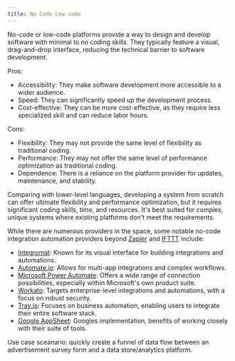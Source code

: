 ```yaml
---
title: No Code Low code
---
```


No-code or low-code platforms provide a way to design and develop software with minimal to no coding skills. They typically feature a visual, drag-and-drop interface, reducing the technical barrier to software development.

Pros:

- Accessibility: They make software development more accessible to a wider audience.
- Speed: They can significantly speed up the development process.
- Cost-effective: They can be more cost-effective, as they require less specialized skill and can reduce labor hours.

Cons:

- Flexibility: They may not provide the same level of flexibility as traditional coding.
- Performance: They may not offer the same level of performance optimization as traditional coding.
- Dependence: There is a reliance on the platform provider for updates, maintenance, and stability.

Comparing with lower-level languages, developing a system from scratch can offer ultimate flexibility and performance optimization, but it requires significant coding skills, time, and resources. It's best suited for complex, unique systems where existing platforms don't meet the requirements.

While there are numerous providers in the space, some notable no-code integration automation providers beyond [Zapier](https://zapier.com) and [IFTTT](https://ifttt.com/explore) include:

- [Integromat](https://www.make.com/en): Known for its visual interface for building integrations and automations.
- [Automate.io](http://automate.io/): Allows for multi-app integrations and complex workflows.
- [Microsoft Power Automate](https://make.powerautomate.com/): Offers a wide range of connection possibilities, especially within Microsoft's own product suite.
- [Workato](https://www.workato.com/): Targets enterprise-level integrations and automations, with a focus on robust security.
- [Tray.io](http://tray.io/): Focuses on business automation, enabling users to integrate their entire software stack.
- [Google AppSheet](https://about.appsheet.com/home/): Googles implementation, benefits of working closely with their suite of tools.

Use case sceanario: quickly create a funnel of data flow between an advertisement survey form and a data store/analytics platform.